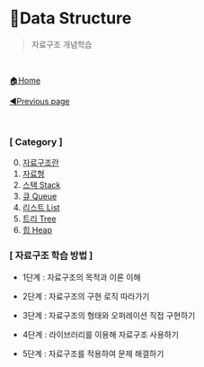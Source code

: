 # 💾Data Structure

> 자료구조 개념학습

<br>

[🏠Home](https://github.com/batboy118/Study_Note)

[◀Previous page ](../)

<br>

### [ Category ]

0. [자료구조란](00.자료구조란.md)
1. [자료형](00.자료형.md)
2. [스택 Stack](02.스택_Stack.md)
3. [큐 Queue](03.큐_Queue.md)
4. [리스트 List](04.리스트_List.md)
5. [트리 Tree](05.트리_Tree.md)
6. [힙 Heap](06.힙_Heap.md)



### [ 자료구조 학습 방법 ]

- 1단계 : 자료구조의 목적과 이론 이해

- 2단계 : 자료구조의 구현 로직 따라가기

- 3단계 : 자료구조의 형태와 오퍼레이션 직접 구현하기

- 4단계 : 라이브러리를 이용해 자료구조 사용하기
- 5단계 : 자료구조를 적용하여 문제 해결하기
